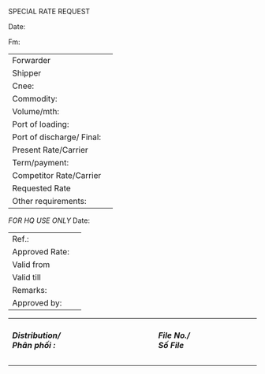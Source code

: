 SPECIAL RATE REQUEST

Date:

Fm:

|                           |     |
|---------------------------|-----|
| Forwarder                 |     |
| Shipper                   |     |
| Cnee:                     |     |
| Commodity:                |     |
| Volume/mth:               |     |
| Port of loading:          |     |
| Port of discharge/ Final: |     |
| Present Rate/Carrier      |     |
| Term/payment:             |     |
| Competitor Rate/Carrier   |     |
| Requested Rate            |     |
| Other requirements:       |     |

*FOR HQ USE ONLY* Date:

|                |     |
|----------------|-----|
| Ref.:          |     |
| Approved Rate: |     |
| Valid from     |     |
| Valid till     |     |
| Remarks:       |     |
| Approved by:   |     |

<table style="width:100%;">
<colgroup>
<col style="width: 29%" />
<col style="width: 28%" />
<col style="width: 16%" />
<col style="width: 24%" />
</colgroup>
<tbody>
<tr>
<td><h5 id="distribution-phân-phối">Distribution/ <em>Phân phối
:</em></h5></td>
<td><h5 id="section"></h5></td>
<td><h5 id="file-no.-số-file">File No./ <em>Số File</em></h5></td>
<td><h5 id="section-1"></h5></td>
</tr>
</tbody>
</table>
